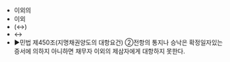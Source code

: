 - 이외의
- 이외
- (↔)
- ↔
- ▶️민법 제450조(지명채권양도의 대항요건) ②전항의 통지나 승낙은 확정일자있는 증서에 의하지 아니하면 채무자 이외의 제삼자에게 대항하지 못한다.